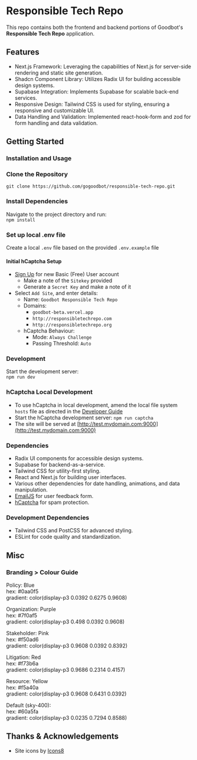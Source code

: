 # Responsible Tech Repo

This repo contains both the frontend and backend portions of Goodbot's **Responsible Tech Repo** application.

## Features

- Next.js Framework: Leveraging the capabilities of Next.js for server-side rendering and static site generation.
- Shadcn Component Library: Utilizes Radix UI for building accessible design systems.
- Supabase Integration: Implements Supabase for scalable back-end services.
- Responsive Design: Tailwind CSS is used for styling, ensuring a responsive and customizable UI.
- Data Handling and Validation: Implemented react-hook-form and zod for form handling and data validation.

## Getting Started

### Installation and Usage

### Clone the Repository  
`git clone https://github.com/gogoodbot/responsible-tech-repo.git`

### Install Dependencies    
Navigate to the project directory and run:  
`npm install`

### Set up local .env file
Create a local `.env` file based on the provided `.env.example` file

#### Initial hCaptcha Setup
- [Sign Up](https://dashboard.hcaptcha.com/signup) for new Basic (Free) User account
  - Make a note of the `Sitekey` provided
  - Generate a `Secret Key` and make a note of it
- Select `Add Site`, and enter details:  
  - Name: `Goodbot Responsible Tech Repo`
  - Domains:  
    - `goodbot-beta.vercel.app`
    - `http://responsibletechrepo.com`
    - `http://responsibletechrepo.org`
  - hCaptcha Behaviour:
    - Mode: `Always Challenge`
    - Passing Threshold: `Auto`

### Development
Start the development server:  
`npm run dev`

### hCaptcha Local Development
- To use hCaptcha in local development, amend the local file system `hosts` file as directed in the [Developer Guide](https://docs.hcaptcha.com/#local-development)  
- Start the hCaptcha development server:
`npm run captcha`  
- The site will be served at [http://test.mydomain.com:9000](http://test.mydomain.com:9000)

### Dependencies  
- Radix UI components for accessible design systems.
- Supabase for backend-as-a-service.
- Tailwind CSS for utility-first styling.
- React and Next.js for building user interfaces.
- Various other dependencies for date handling, animations, and data manipulation.
- [EmailJS](https://www.emailjs.com) for user feedback form.
- [hCaptcha](https://www.hcaptcha.com) for spam protection.

### Development Dependencies  
- Tailwind CSS and PostCSS for advanced styling.
- ESLint for code quality and standardization.

## Misc

### Branding > Colour Guide

Policy: Blue  
hex: #0aa0f5  
gradient: color(display-p3 0.0392 0.6275 0.9608)  

Organization: Purple  
hex: #7f0af5  
gradient: color(display-p3 0.498 0.0392 0.9608)  

Stakeholder: Pink  
hex: #f50ad6  
gradient: color(display-p3 0.9608 0.0392 0.8392)  

Litigation: Red  
hex: #f73b6a  
gradient: color(display-p3 0.9686 0.2314 0.4157)  

Resource: Yellow  
hex: #f5a40a  
gradient: color(display-p3 0.9608 0.6431 0.0392)  

Default (sky-400):  
hex: #60a5fa  
gradient: color(display-p3 0.0235 0.7294 0.8588)  

## Thanks & Acknowledgements
- Site icons by [Icons8](https://icons8.com/)
